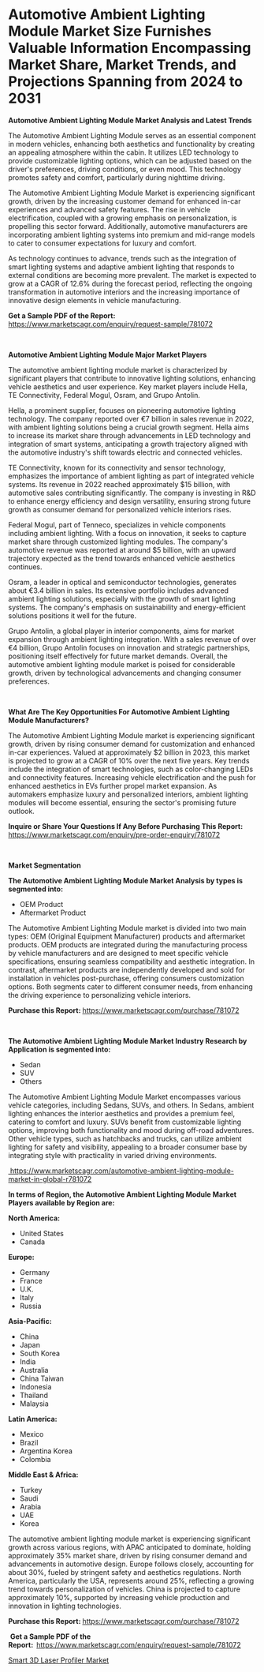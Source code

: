 <p><h1>Automotive Ambient Lighting Module Market Size Furnishes Valuable Information Encompassing Market Share, Market Trends, and Projections Spanning from 2024 to 2031</h1></p><p><strong>Automotive Ambient Lighting Module Market Analysis and Latest Trends</strong></p>
<p><p>The Automotive Ambient Lighting Module serves as an essential component in modern vehicles, enhancing both aesthetics and functionality by creating an appealing atmosphere within the cabin. It utilizes LED technology to provide customizable lighting options, which can be adjusted based on the driver's preferences, driving conditions, or even mood. This technology promotes safety and comfort, particularly during nighttime driving.</p><p>The Automotive Ambient Lighting Module Market is experiencing significant growth, driven by the increasing customer demand for enhanced in-car experiences and advanced safety features. The rise in vehicle electrification, coupled with a growing emphasis on personalization, is propelling this sector forward. Additionally, automotive manufacturers are incorporating ambient lighting systems into premium and mid-range models to cater to consumer expectations for luxury and comfort.</p><p>As technology continues to advance, trends such as the integration of smart lighting systems and adaptive ambient lighting that responds to external conditions are becoming more prevalent. The market is expected to grow at a CAGR of 12.6% during the forecast period, reflecting the ongoing transformation in automotive interiors and the increasing importance of innovative design elements in vehicle manufacturing.</p></p>
<p><strong>Get a Sample PDF of the Report:&nbsp;</strong> <a href="https://www.marketscagr.com/enquiry/request-sample/781072?utm_campaign=2016&utm_medium=2&utm_source=Github&utm_content=ia&utm_term=30122024&utm_id=automotive-ambient-lighting-module">https://www.marketscagr.com/enquiry/request-sample/781072</a></p>
<p>&nbsp;</p>
<p><strong>Automotive Ambient Lighting Module Major Market Players</strong></p>
<p><p>The automotive ambient lighting module market is characterized by significant players that contribute to innovative lighting solutions, enhancing vehicle aesthetics and user experience. Key market players include Hella, TE Connectivity, Federal Mogul, Osram, and Grupo Antolin. </p><p>Hella, a prominent supplier, focuses on pioneering automotive lighting technology. The company reported over €7 billion in sales revenue in 2022, with ambient lighting solutions being a crucial growth segment. Hella aims to increase its market share through advancements in LED technology and integration of smart systems, anticipating a growth trajectory aligned with the automotive industry's shift towards electric and connected vehicles.</p><p>TE Connectivity, known for its connectivity and sensor technology, emphasizes the importance of ambient lighting as part of integrated vehicle systems. Its revenue in 2022 reached approximately $15 billion, with automotive sales contributing significantly. The company is investing in R&D to enhance energy efficiency and design versatility, ensuring strong future growth as consumer demand for personalized vehicle interiors rises.</p><p>Federal Mogul, part of Tenneco, specializes in vehicle components including ambient lighting. With a focus on innovation, it seeks to capture market share through customized lighting modules. The company's automotive revenue was reported at around $5 billion, with an upward trajectory expected as the trend towards enhanced vehicle aesthetics continues.</p><p>Osram, a leader in optical and semiconductor technologies, generates about €3.4 billion in sales. Its extensive portfolio includes advanced ambient lighting solutions, especially with the growth of smart lighting systems. The company's emphasis on sustainability and energy-efficient solutions positions it well for the future.</p><p>Grupo Antolin, a global player in interior components, aims for market expansion through ambient lighting integration. With a sales revenue of over €4 billion, Grupo Antolin focuses on innovation and strategic partnerships, positioning itself effectively for future market demands. Overall, the automotive ambient lighting module market is poised for considerable growth, driven by technological advancements and changing consumer preferences.</p></p>
<p>&nbsp;</p>
<p><strong>What Are The Key Opportunities For Automotive Ambient Lighting Module Manufacturers?</strong></p>
<p><p>The Automotive Ambient Lighting Module market is experiencing significant growth, driven by rising consumer demand for customization and enhanced in-car experiences. Valued at approximately $2 billion in 2023, this market is projected to grow at a CAGR of 10% over the next five years. Key trends include the integration of smart technologies, such as color-changing LEDs and connectivity features. Increasing vehicle electrification and the push for enhanced aesthetics in EVs further propel market expansion. As automakers emphasize luxury and personalized interiors, ambient lighting modules will become essential, ensuring the sector's promising future outlook.</p></p>
<p><strong>Inquire or Share Your Questions If Any Before Purchasing This Report:</strong> <a href="https://www.marketscagr.com/enquiry/pre-order-enquiry/781072?utm_campaign=2016&utm_medium=2&utm_source=Github&utm_content=ia&utm_term=30122024&utm_id=automotive-ambient-lighting-module">https://www.marketscagr.com/enquiry/pre-order-enquiry/781072</a></p>
<p>&nbsp;</p>
<p><strong>Market Segmentation</strong></p>
<p><strong>The Automotive Ambient Lighting Module Market Analysis by types is segmented into:</strong></p>
<p><ul><li>OEM Product</li><li>Aftermarket Product</li></ul></p>
<p><p>The Automotive Ambient Lighting Module market is divided into two main types: OEM (Original Equipment Manufacturer) products and aftermarket products. OEM products are integrated during the manufacturing process by vehicle manufacturers and are designed to meet specific vehicle specifications, ensuring seamless compatibility and aesthetic integration. In contrast, aftermarket products are independently developed and sold for installation in vehicles post-purchase, offering consumers customization options. Both segments cater to different consumer needs, from enhancing the driving experience to personalizing vehicle interiors.</p></p>
<p><strong>Purchase this Report:&nbsp;</strong><a href="https://www.marketscagr.com/purchase/781072?utm_campaign=2016&utm_medium=2&utm_source=Github&utm_content=ia&utm_term=30122024&utm_id=automotive-ambient-lighting-module">https://www.marketscagr.com/purchase/781072</a></p>
<p>&nbsp;</p>
<p><strong>The Automotive Ambient Lighting Module Market Industry Research by Application is segmented into:</strong></p>
<p><ul><li>Sedan</li><li>SUV</li><li>Others</li></ul></p>
<p><p>The Automotive Ambient Lighting Module Market encompasses various vehicle categories, including Sedans, SUVs, and others. In Sedans, ambient lighting enhances the interior aesthetics and provides a premium feel, catering to comfort and luxury. SUVs benefit from customizable lighting options, improving both functionality and mood during off-road adventures. Other vehicle types, such as hatchbacks and trucks, can utilize ambient lighting for safety and visibility, appealing to a broader consumer base by integrating style with practicality in varied driving environments.</p></p>
<p><a href="https://www.marketscagr.com/automotive-ambient-lighting-module-market-in-global-r781072?utm_campaign=2016&utm_medium=2&utm_source=Github&utm_content=ia&utm_term=30122024&utm_id=automotive-ambient-lighting-module">&nbsp;https://www.marketscagr.com/automotive-ambient-lighting-module-market-in-global-r781072</a></p>
<p><strong>In terms of Region, the Automotive Ambient Lighting Module Market Players available by Region are:</strong></p>
<p>
    <p> <strong> North America: </strong>
        <ul>
            <li>United States</li>
            <li>Canada</li>
        </ul>
        </p> 
    <p> <strong> Europe: </strong>
        <ul>
            <li>Germany</li>
            <li>France</li>
            <li>U.K.</li>
            <li>Italy</li>
            <li>Russia</li>
        </ul>
        </p> 
    <p> <strong> Asia-Pacific: </strong>
        <ul>
            <li>China</li>
            <li>Japan</li>
            <li>South Korea</li>
            <li>India</li>
            <li>Australia</li>
            <li>China Taiwan</li>
            <li>Indonesia</li>
            <li>Thailand</li>
            <li>Malaysia</li>
        </ul>
        </p> 
    <p> <strong> Latin America: </strong>
        <ul>
            <li>Mexico</li>
            <li>Brazil</li>
            <li>Argentina Korea</li>
            <li>Colombia</li>
        </ul>
        </p> 
    <p> <strong> Middle East & Africa: </strong>
        <ul>
            <li>Turkey</li>
            <li>Saudi</li>
            <li>Arabia</li>
            <li>UAE</li>
            <li>Korea</li>
        </ul>
    </p>
    </p>
<p><p>The automotive ambient lighting module market is experiencing significant growth across various regions, with APAC anticipated to dominate, holding approximately 35% market share, driven by rising consumer demand and advancements in automotive design. Europe follows closely, accounting for about 30%, fueled by stringent safety and aesthetics regulations. North America, particularly the USA, represents around 25%, reflecting a growing trend towards personalization of vehicles. China is projected to capture approximately 10%, supported by increasing vehicle production and innovation in lighting technologies.</p></p>
<p><strong>Purchase this Report: </strong><a href="https://www.marketscagr.com/purchase/781072?utm_campaign=2016&utm_medium=2&utm_source=Github&utm_content=ia&utm_term=30122024&utm_id=automotive-ambient-lighting-module">https://www.marketscagr.com/purchase/781072</a></p>
<p>&nbsp;<strong>Get a Sample PDF of the Report:&nbsp;&nbsp;</strong><a href="https://www.marketscagr.com/enquiry/request-sample/781072?utm_campaign=2016&utm_medium=2&utm_source=Github&utm_content=ia&utm_term=30122024&utm_id=automotive-ambient-lighting-module">https://www.marketscagr.com/enquiry/request-sample/781072</a></p>
<p><strong></strong></p>
<p><p><a href="https://github.com/AKSHATREPORTPRIME/Market-Research-Report-List-6/blob/main/smart-3d-laser-profiler-market.md?utm_campaign=2016&utm_medium=2&utm_source=Github&utm_content=ia&utm_term=30122024&utm_id=automotive-ambient-lighting-module">Smart 3D Laser Profiler Market</a></p></p>